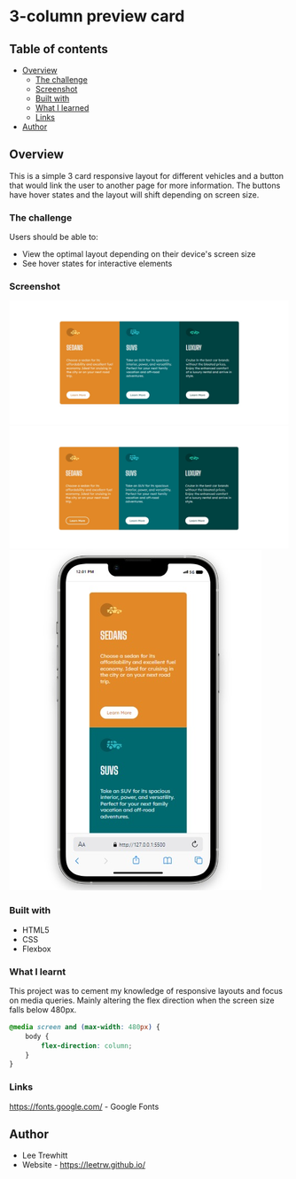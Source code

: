 # 3-column preview card

## Table of contents

- [Overview](#overview)
  - [The challenge](#the-challenge)
  - [Screenshot](#screenshot)
  - [Built with](#built-with)
  - [What I learned](#what-i-learned)
  - [Links](#links)
- [Author](#author)



## Overview

This is a simple 3 card responsive layout for different vehicles and a button
that would link the user to another page for more information. The buttons 
have hover states and the layout will shift depending on screen size.


### The challenge

Users should be able to:

- View the optimal layout depending on their device's screen size
- See hover states for interactive elements


### Screenshot

![A raw view of the card component.](images/screenshots/screenshot1.jpg)
![Interactive card states active.](images/screenshots/screenshot2.jpg)
![Mobile view of the component.](images/screenshots/screenshot3.jpg)


### Built with

- HTML5
- CSS
- Flexbox


### What I learnt

This project was to cement my knowledge of responsive layouts and focus on media queries.
Mainly altering the flex direction when the screen size falls below 480px.


```css
@media screen and (max-width: 480px) {
    body {
        flex-direction: column;
    }
}
```

### Links

https://fonts.google.com/ - Google Fonts


## Author
- Lee Trewhitt
- Website - https://leetrw.github.io/



